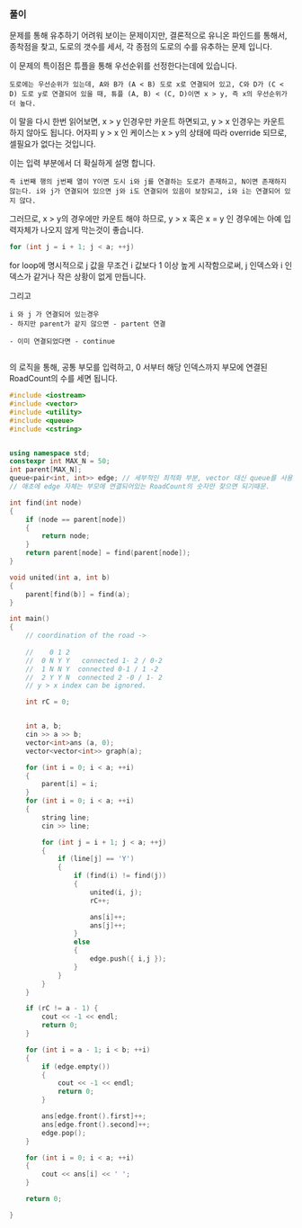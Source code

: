 
### 풀이 

문제를 통해 유추하기 어려워 보이는 문제이지만, 결론적으로 유니온 파인드를 통해서, 종착점을 찾고, 도로의 갯수를 세서, 각 종점의 도로의 수를 유추하는 문제 입니다. 

이 문제의 특이점은 튜플을 통해 우선순위를 선정한다는데에 있습니다. 

```
도로에는 우선순위가 있는데, A와 B가 (A < B) 도로 x로 연결되어 있고, C와 D가 (C < D) 도로 y로 연결되어 있을 때, 튜플 (A, B) < (C, D)이면 x > y, 즉 x의 우선순위가 더 높다.
```

이 말을 다시 한번 읽어보면, x > y 인경우만 카운트 하면되고, y > x 인경우는 카운트 하지 않아도 됩니다. 어자피 y > x 인 케이스는 x > y의 상태에 따라 override 되므로, 셀필요가 없다는 것입니다. 

이는 입력 부분에서 더 확실하게 설명 합니다.

``` 
즉 i번째 행의 j번째 열이 Y이면 도시 i와 j를 연결하는 도로가 존재하고, N이면 존재하지 않는다. i와 j가 연결되어 있으면 j와 i도 연결되어 있음이 보장되고, i와 i는 연결되어 있지 않다.
```

그러므로, x > y의 경우에만 카운트 해야 하므로, y > x  혹은 x = y 인 경우에는 아예 입력자체가 나오지 않게 막는것이 좋습니다. 


``` cpp 
for (int j = i + 1; j < a; ++j)
```

for loop에 명시적으로 j 값을 무조건 i 값보다 1 이상 높게 시작함으로써, j 인덱스와 i 인덱스가 같거나 작은 상황이 없게 만듭니다. 

그리고 

```
i 와 j 가 연결되어 있는경우 
- 하지만 parent가 같지 않으면 - partent 연결 

- 이미 연결되었다면 - continue 
  
```
의 로직을 통해, 공통 부모를 입력하고, 
0 서부터 해당 인덱스까지 부모에 연결된 RoadCount의 수를 세면 됩니다. 

```cpp 
#include <iostream>
#include <vector>
#include <utility>
#include <queue>
#include <cstring>


using namespace std;
constexpr int MAX_N = 50;
int parent[MAX_N];
queue<pair<int, int>> edge; // 세부적인 최적화 부분, vector 대신 queue를 사용해서 pop_back (요소 제거) 하는 시간을 줄일 수 있도록 한다. 
// 애초에 edge 자체는 부모에 연결되어있는 RoadCount의 숫자만 찾으면 되기때문. 

int find(int node)
{
	if (node == parent[node])
	{
		return node; 
	}
	return parent[node] = find(parent[node]); 
}

void united(int a, int b)
{
	parent[find(b)] = find(a); 
}

int main()
{
	// coordination of the road ->
	
	//    0 1 2
 	//  0 N Y Y   connected 1- 2 / 0-2 
	//	1 N N Y  connected 0-1 / 1 -2 
	//	2 Y Y N  connected 2 -0 / 1- 2
	// y > x index can be ignored. 

	int rC = 0; 


	int a, b; 
	cin >> a >> b; 
	vector<int>ans (a, 0); 
	vector<vector<int>> graph(a); 

	for (int i = 0; i < a; ++i)
	{
		parent[i] = i; 
	}
	for (int i = 0; i < a; ++i)
	{
		string line;
		cin >> line; 

		for (int j = i + 1; j < a; ++j)
		{
			if (line[j] == 'Y')
			{
				if (find(i) != find(j))
				{
					united(i, j); 
					rC++; 

					ans[i]++;
					ans[j]++; 
				}
				else
				{
					edge.push({ i,j }); 
				}
			}
		}
	}

	if (rC != a - 1) {
		cout << -1 << endl;
		return 0;
	}

	for (int i = a - 1; i < b; ++i)
	{
		if (edge.empty())
		{
			cout << -1 << endl; 
			return 0; 
		}

		ans[edge.front().first]++; 
		ans[edge.front().second]++; 
		edge.pop(); 
	}

	for (int i = 0; i < a; ++i)
	{
		cout << ans[i] << ' '; 
	}

	return 0; 

}
```